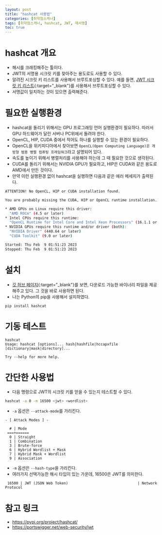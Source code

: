 ```yaml
---
layout: post
title: "hashcat 사용법"
categories: [취약점스캐너]
tags: [취약점스캐너, hashcat, JWT, 재서명]
toc: true
---
```


# hashcat 개요
- 해시를 크래킹해주는 툴이다. 
- JWT의 서명용 시크릿 키를 찾아주는 용도로도 사용할 수 있다. 
- 알려진 시크릿 키 리스트를 사용해서 브루트포싱할 수 있다. 예를 들면, [JWT 시크릿 키 리스트](https://github.com/wallarm/jwt-secrets/blob/master/jwt.secrets.list){:target="_blank"}를 사용해서 브루트포싱할 수 있다. 
- 서명값이 일치하는 것이 있으면 출력해준다.

# 필요한 실행환경 
- hashcat을 돌리기 위해서는 GPU 프로그래밍 언어 실행환경이 필요하다. 따러서 GPU 하드웨어가 달린 서버나 PC위에서 돌려야 한다. 
- OpenCL, HIP, CUDA 중에서 적어도 하나를 실행할 수 있는 환경이 필요하다. 
- OpenCL을 위키피디아에서 찾아보면 `OpenCL(Open Computing Language)은 개방형 범용 병렬 컴퓨팅 프레임워크`라고 설명되어 있다. 
- 속도를 높이기 위해서 병렬처리를 사용해야 하는데 그 때 필요한 것으로 생각된다. 
- CUDA를 돌리기 위해서는 NVIDIA GPU가 필요하고, HIP은 CUDA와 같은 용도로 AMD에서 만든 것이다.
- 만약 이런 실행환경 없이 hashcat을 실행하면 다음과 같은 에러 메세지가 출력된다. 

```sh
ATTENTION! No OpenCL, HIP or CUDA installation found.

You are probably missing the CUDA, HIP or OpenCL runtime installation.

* AMD GPUs on Linux require this driver:
  "AMD ROCm" (4.5 or later)
* Intel CPUs require this runtime:
  "OpenCL Runtime for Intel Core and Intel Xeon Processors" (16.1.1 or later)
* NVIDIA GPUs require this runtime and/or driver (both):
  "NVIDIA Driver" (440.64 or later)
  "CUDA Toolkit" (9.0 or later)

Started: Thu Feb  9 01:51:23 2023
Stopped: Thu Feb  9 01:51:23 2023
```

# 설치
- [깃 허브 페이지](https://github.com/hashcat/hashcat){:target="_blank"}를 보면, 다운로드 가능한 바이너리 파일을 제공해주고 있다. 그 것을 바로 사용하면 된다. 
- 나는 Python의 pip을 사용해서 설치하였다.

```
pip install hashcat
```

# 기동 테스트 
```
hashcat
Usage: hashcat [options]... hash|hashfile|hccapxfile [dictionary|mask|directory]...

Try --help for more help.

```

# 간단한 사용법
- 다음 명령으로 JWT의 시크릿 키를 얻을 수 있는지 테스트할 수 있다. 

```sh
hashcat -a 0 -m 16500 <jwt> <wordlist>
```

- `-a` 옵션은 `--attack-mode`를 가리킨다. 
```
- [ Attack Modes ] -

  # | Mode
 ===+======
  0 | Straight
  1 | Combination
  3 | Brute-force
  6 | Hybrid Wordlist + Mask
  7 | Hybrid Mask + Wordlist
  9 | Association

```

- `-m` 옵션은 `--hash-type`을 가리킨다. 
- 여러가지 선택가능한 해시 타입이 있는 가운데, 16500은 JWT를 의미한다. 

```
 16500 | JWT (JSON Web Token)                                | Network Protocol
```


# 참고 링크 
- https://pypi.org/project/hashcat/
- https://portswigger.net/web-security/jwt